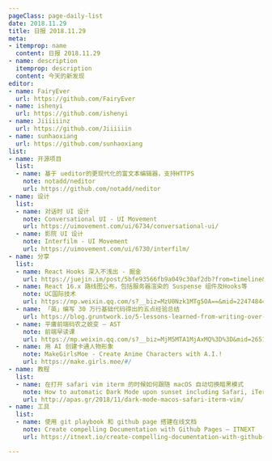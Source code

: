 ```yaml
---
pageClass: page-daily-list
date: 2018.11.29
title: 日报 2018.11.29
meta:
- itemprop: name
  content: 日报 2018.11.29
- name: description
  itemprop: description
  content: 今天的新发现
editor:
- name: FairyEver
  url: https://github.com/FairyEver
- name: ishenyi
  url: https://github.com/ishenyi
- name: Jiiiiiinz
  url: https://github.com/Jiiiiiin
- name: sunhaoxiang
  url: https://github.com/sunhaoxiang
list:
- name: 开源项目
  list:
  - name: 基于 ueditor的更现代化的富文本编辑器，支持HTTPS
    note: notadd/neditor
    url: https://github.com/notadd/neditor
- name: 设计
  list:
  - name: 对话时 UI 设计
    note: Conversational UI - UI Movement
    url: https://uimovement.com/ui/6734/conversational-ui/
  - name: 影院 UI 设计
    note: Interfilm - UI Movement
    url: https://uimovement.com/ui/6730/interfilm/
- name: 分享
  list:
  - name: React Hooks 深入不浅出 - 掘金
    url: https://juejin.im/post/5bfe93566fb9a049c30af2db?from=timeline&isappinstalled=0
  - name: React 16.x 路线图公布，包括服务器渲染的 Suspense 组件及Hooks等
    note: UC国际技术
    url: https://mp.weixin.qq.com/s?__biz=MzU0Nzk1MTg5OA==&mid=2247484459&idx=1&sn=af40c897b9a8bdbb110c0ec6ff189f96&chksm=fb47c05ecc304948b90f6a03d79f9a0c9373a7005273edfaaa93a52e4a935a73b039a792bfbc&xtrack=1&scene=90&sessionid=1543406791&ascene=56&devicetype=android-24&version=2607033a&nettype=cmnet&abtest_cookie=BQABAAoACwANABIAFAAFACOXHgBXmR4AiJkeAJuZHgChmR4AAAA%3D&lang=zh_CN&pass_ticket=UnnbkAO9u%2BNkR5baIe5KP10mGoFLACmEI2l7Cx9h0PM%3D&wx_header=1
  - name: 「英」编写 30 万行基础代码得出的五点经验总结
    url: https://blog.gruntwork.io/5-lessons-learned-from-writing-over-300-000-lines-of-infrastructure-code-36ba7fadeac1
  - name: 平庸前端码农之蜕变 — AST
    note: 前端早读课
    url: https://mp.weixin.qq.com/s?__biz=MjM5MTA1MjAxMQ%3D%3D&mid=2651230568&idx=1&sn=1f6f1de7316f7a57c3209b6faa1ed9a4#wechat_redirect
  - name: 用 AI 创建卡通人物形象
    note: MakeGirlsMoe - Create Anime Characters with A.I.!
    url: https://make.girls.moe/#/
- name: 教程
  list:
  - name: 在打开 safari vim iterm 的时候如何跟随 macOS 自动切换暗黑模式
    note: How to automatic Dark Mode upon sunset including Safari, iTerm, Vim in macOS
    url: http://apas.gr/2018/11/dark-mode-macos-safari-iterm-vim/
- name: 工具
  list:
  - name: 使用 git playbook 和 github page 搭建在线文档
    note: Create compelling Documentation with Github Pages – ITNEXT
    url: https://itnext.io/create-compelling-documentation-with-github-pages-16e4149efe9e

---
```


<daily-list v-bind="$page.frontmatter"/>